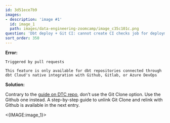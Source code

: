 ```yaml
---
id: 3d51ece7b9
images:
- description: 'image #1'
  id: image_1
  path: images/data-engineering-zoomcamp/image_c35c101c.png
question: 'Dbt deploy + Git CI: cannot create CI checks job for deployment to Production'
sort_order: 350
---
```


**Error:**

```
Triggered by pull requests

This feature is only available for dbt repositories connected through dbt Cloud's native integration with Github, Gitlab, or Azure DevOps
```

**Solution:**

Contrary to the [guide on DTC repo](https://github.com/DataTalksClub/data-engineering-zoomcamp/blob/main/04-analytics-engineering/dbt_cloud_setup.md), don’t use the Git Clone option. Use the Github one instead. A step-by-step guide to unlink Git Clone and relink with Github is available in the next entry.

<{IMAGE:image_1}>
